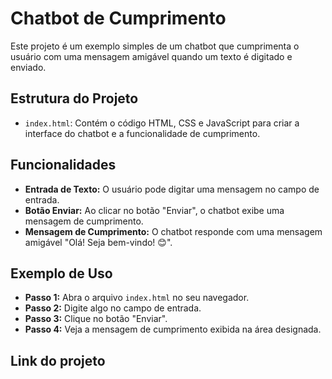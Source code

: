 # Chatbot de Cumprimento

Este projeto é um exemplo simples de um chatbot que cumprimenta o usuário com uma mensagem amigável quando um texto é digitado e enviado.

## Estrutura do Projeto

- `index.html`: Contém o código HTML, CSS e JavaScript para criar a interface do chatbot e a funcionalidade de cumprimento.

## Funcionalidades

- **Entrada de Texto:** O usuário pode digitar uma mensagem no campo de entrada.
- **Botão Enviar:** Ao clicar no botão "Enviar", o chatbot exibe uma mensagem de cumprimento.
- **Mensagem de Cumprimento:** O chatbot responde com uma mensagem amigável "Olá! Seja bem-vindo! 😊".

## Exemplo de Uso

- **Passo 1:** Abra o arquivo `index.html` no seu navegador.
- **Passo 2:** Digite algo no campo de entrada.
- **Passo 3:** Clique no botão "Enviar".
- **Passo 4:** Veja a mensagem de cumprimento exibida na área designada.

## Link do projeto 

